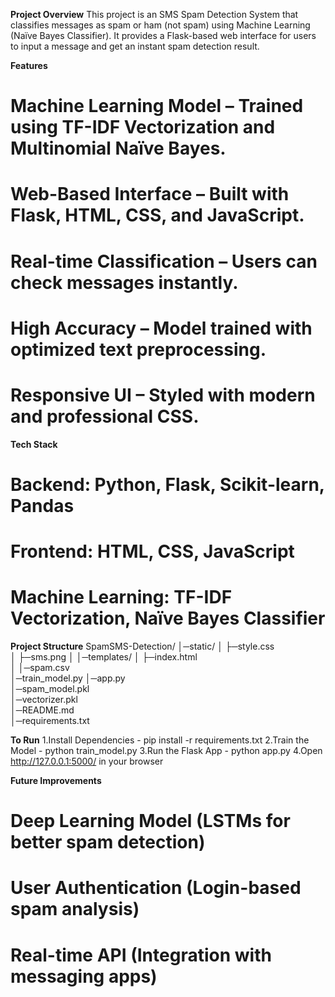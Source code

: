 **Project Overview**
This project is an SMS Spam Detection System that classifies messages as spam or ham (not spam) using Machine Learning (Naïve Bayes Classifier). It provides a Flask-based web interface for users to input a message and get an instant spam detection result.

**Features**
# Machine Learning Model – Trained using TF-IDF Vectorization and Multinomial Naïve Bayes.
# Web-Based Interface – Built with Flask, HTML, CSS, and JavaScript.
# Real-time Classification – Users can check messages instantly.
# High Accuracy – Model trained with optimized text preprocessing.
# Responsive UI – Styled with modern and professional CSS.

**Tech Stack**
# Backend: Python, Flask, Scikit-learn, Pandas
# Frontend: HTML, CSS, JavaScript
# Machine Learning: TF-IDF Vectorization, Naïve Bayes Classifier

**Project Structure**
SpamSMS-Detection/
│─static/
│  ├─style.css        
│  ├─sms.png
│
│─templates/
│  ├─index.html        
│
│─spam.csv              
│─train_model.py
│─app.py              
│─spam_model.pkl      
│─vectorizer.pkl     
│─README.md           
│─requirements.txt     

**To Run**
1.Install Dependencies - pip install -r requirements.txt
2.Train the Model - python train_model.py
3.Run the Flask App - python app.py
4.Open http://127.0.0.1:5000/ in your browser

**Future Improvements**
# Deep Learning Model (LSTMs for better spam detection)
# User Authentication (Login-based spam analysis)
# Real-time API (Integration with messaging apps)
